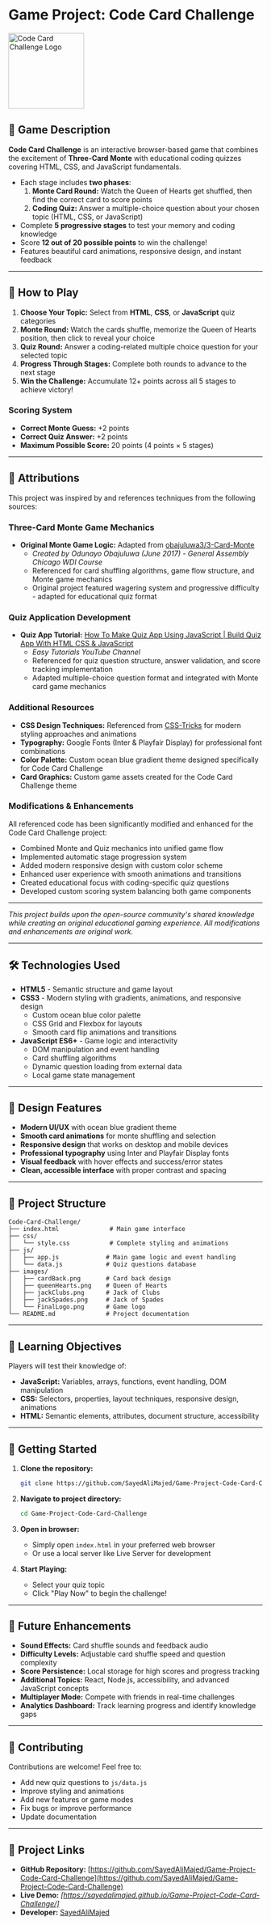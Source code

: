 # Game Project: Code Card Challenge

<img width="150" height="150" alt="Code Card Challenge Logo" src="https://github.com/user-attachments/assets/3db01952-59a1-4ad1-8cb5-d699be954f80" />

## 🎯 Game Description
**Code Card Challenge** is an interactive browser-based game that combines the excitement of **Three-Card Monte** with educational coding quizzes covering HTML, CSS, and JavaScript fundamentals.

- Each stage includes **two phases**:  
  1. **Monte Card Round:** Watch the Queen of Hearts get shuffled, then find the correct card to score points
  2. **Coding Quiz:** Answer a multiple-choice question about your chosen topic (HTML, CSS, or JavaScript)
- Complete **5 progressive stages** to test your memory and coding knowledge
- Score **12 out of 20 possible points** to win the challenge!
- Features beautiful card animations, responsive design, and instant feedback

***

## 🚀 How to Play

1. **Choose Your Topic:** Select from **HTML**, **CSS**, or **JavaScript** quiz categories
2. **Monte Round:** Watch the cards shuffle, memorize the Queen of Hearts position, then click to reveal your choice
3. **Quiz Round:** Answer a coding-related multiple choice question for your selected topic  
4. **Progress Through Stages:** Complete both rounds to advance to the next stage
5. **Win the Challenge:** Accumulate 12+ points across all 5 stages to achieve victory!

### Scoring System
- **Correct Monte Guess:** +2 points
- **Correct Quiz Answer:** +2 points  
- **Maximum Possible Score:** 20 points (4 points × 5 stages)

***

## 📜 Attributions

This project was inspired by and references techniques from the following sources:

### Three-Card Monte Game Mechanics
- **Original Monte Game Logic:** Adapted from [obajuluwa3/3-Card-Monte](https://github.com/obajuluwa3/3-Card-Monte)
  - *Created by Odunayo Obajuluwa (June 2017) - General Assembly Chicago WDI Course*
  - Referenced for card shuffling algorithms, game flow structure, and Monte game mechanics
  - Original project featured wagering system and progressive difficulty - adapted for educational quiz format

### Quiz Application Development
- **Quiz App Tutorial:** [How To Make Quiz App Using JavaScript | Build Quiz App With HTML CSS & JavaScript](https://www.youtube.com/watch?v=PBcqGxrr9g8)
  - *Easy Tutorials YouTube Channel*
  - Referenced for quiz question structure, answer validation, and score tracking implementation
  - Adapted multiple-choice question format and integrated with Monte card game mechanics

### Additional Resources
- **CSS Design Techniques:** Referenced from [CSS-Tricks](https://css-tricks.com) for modern styling approaches and animations
- **Typography:** Google Fonts (Inter & Playfair Display) for professional font combinations
- **Color Palette:** Custom ocean blue gradient theme designed specifically for Code Card Challenge
- **Card Graphics:** Custom game assets created for the Code Card Challenge theme

### Modifications & Enhancements
All referenced code has been significantly modified and enhanced for the Code Card Challenge project:
- Combined Monte and Quiz mechanics into unified game flow
- Implemented automatic stage progression system  
- Added modern responsive design with custom color scheme
- Enhanced user experience with smooth animations and transitions
- Created educational focus with coding-specific quiz questions
- Developed custom scoring system balancing both game components

***

*This project builds upon the open-source community's shared knowledge while creating an original educational gaming experience. All modifications and enhancements are original work.*

***

## 🛠 Technologies Used

- **HTML5** - Semantic structure and game layout
- **CSS3** - Modern styling with gradients, animations, and responsive design
  - Custom ocean blue color palette
  - CSS Grid and Flexbox for layouts
  - Smooth card flip animations and transitions
- **JavaScript ES6+** - Game logic and interactivity  
  - DOM manipulation and event handling
  - Card shuffling algorithms
  - Dynamic question loading from external data
  - Local game state management

***

## 🎨 Design Features

- **Modern UI/UX** with ocean blue gradient theme
- **Smooth card animations** for monte shuffling and selection
- **Responsive design** that works on desktop and mobile devices
- **Professional typography** using Inter and Playfair Display fonts
- **Visual feedback** with hover effects and success/error states
- **Clean, accessible interface** with proper contrast and spacing

***

## 📁 Project Structure

```
Code-Card-Challenge/
├── index.html              # Main game interface
├── css/
│   └── style.css           # Complete styling and animations
├── js/
│   ├── app.js             # Main game logic and event handling
│   └── data.js            # Quiz questions database
├── images/
│   ├── cardBack.png       # Card back design
│   ├── queenHearts.png    # Queen of Hearts
│   ├── jackClubs.png      # Jack of Clubs  
│   ├── jackSpades.png     # Jack of Spades
│   └── FinalLogo.png      # Game logo
└── README.md              # Project documentation
```

***

## 🎯 Learning Objectives

Players will test their knowledge of:
- **JavaScript:** Variables, arrays, functions, event handling, DOM manipulation
- **CSS:** Selectors, properties, layout techniques, responsive design, animations
- **HTML:** Semantic elements, attributes, document structure, accessibility

***

## 🚀 Getting Started

1. **Clone the repository:**
   ```bash
   git clone https://github.com/SayedAliMajed/Game-Project-Code-Card-Challenge.git
   ```

2. **Navigate to project directory:**
   ```bash
   cd Game-Project-Code-Card-Challenge  
   ```

3. **Open in browser:**
   - Simply open `index.html` in your preferred web browser
   - Or use a local server like Live Server for development

4. **Start Playing:**
   - Select your quiz topic
   - Click "Play Now" to begin the challenge!

***

## 📌 Future Enhancements

- **Sound Effects:** Card shuffle sounds and feedback audio
- **Difficulty Levels:** Adjustable card shuffle speed and question complexity  
- **Score Persistence:** Local storage for high scores and progress tracking
- **Additional Topics:** React, Node.js, accessibility, and advanced JavaScript concepts
- **Multiplayer Mode:** Compete with friends in real-time challenges
- **Analytics Dashboard:** Track learning progress and identify knowledge gaps

***

## 🤝 Contributing

Contributions are welcome! Feel free to:
- Add new quiz questions to `js/data.js`
- Improve styling and animations
- Add new features or game modes
- Fix bugs or improve performance
- Update documentation


***

## 📎 Project Links

- **GitHub Repository:** [https://github.com/SayedAliMajed/Game-Project-Code-Card-Challenge](https://github.com/SayedAliMajed/Game-Project-Code-Card-Challenge)
- **Live Demo:** *[https://sayedalimajed.github.io/Game-Project-Code-Card-Challenge/]*
- **Developer:** [SayedAliMajed](https://github.com/SayedAliMajed)
